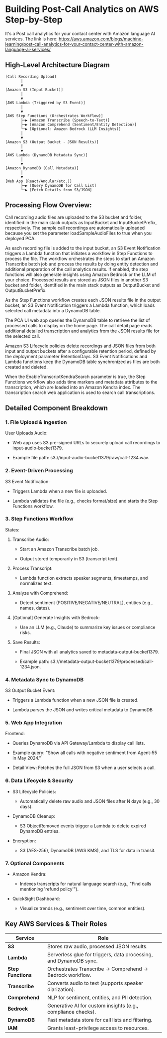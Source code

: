 # Building Post-Call Analytics on AWS Step-by-Step

It's a Post call analytics for your contact center with Amazon language AI services.  The link is here: https://aws.amazon.com/blogs/machine-learning/post-call-analytics-for-your-contact-center-with-amazon-language-ai-services/

## High-Level Architecture Diagram

```plaintext
[Call Recording Upload]  
       │  
       ▼  
[Amazon S3 (Input Bucket)]  
       │  
       ▼  
[AWS Lambda (Triggered by S3 Event)]  
       │  
       ▼  
[AWS Step Functions (Orchestrates Workflow)]  
       ├─▶ [Amazon Transcribe (Speech-to-Text)]  
       ├─▶ [Amazon Comprehend (Sentiment/Entity Detection)]  
       └─▶ [Optional: Amazon Bedrock (LLM Insights)]  
       │  
       ▼  
[Amazon S3 (Output Bucket - JSON Results)]  
       │  
       ▼  
[AWS Lambda (DynamoDB Metadata Sync)]  
       │  
       ▼  
[Amazon DynamoDB (Call Metadata)]  
       │  
       ▼  
[Web App (React/Angular/etc.)]  
       ├─▶ [Query DynamoDB for Call List]  
       └─▶ [Fetch Details from S3/JSON]
```

## Processing Flow Overview:

Call recording audio files are uploaded to the S3 bucket and folder, identified in the main stack outputs as InputBucket and InputBucketPrefix, respectively. The sample call recordings are automatically uploaded because you set the parameter loadSampleAudioFiles to true when you deployed PCA.

As each recording file is added to the input bucket, an S3 Event Notification triggers a Lambda function that initiates a workflow in Step Functions to process the file. The workflow orchestrates the steps to start an Amazon Transcribe batch job and process the results by doing entity detection and additional preparation of the call analytics results.  If enabled, the step functions will also generate insights using Amazon Bedrock or the LLM of your choice. Processed results are stored as JSON files in another S3 bucket and folder, identified in the main stack outputs as OutputBucket and OutputBucketPrefix.

As the Step Functions workflow creates each JSON results file in the output bucket, an S3 Event Notification triggers a Lambda function, which loads selected call metadata into a DynamoDB table.

The PCA UI web app queries the DynamoDB table to retrieve the list of processed calls to display on the home page. The call detail page reads additional detailed transcription and analytics from the JSON results file for the selected call.

Amazon S3 Lifecycle policies delete recordings and JSON files from both input and output buckets after a configurable retention period, defined by the deployment parameter RetentionDays. S3 Event Notifications and Lambda functions keep the DynamoDB table synchronized as files are both created and deleted.

When the EnableTranscriptKendraSearch parameter is true, the Step Functions workflow also adds time markers and metadata attributes to the transcription, which are loaded into an Amazon Kendra index. The transcription search web application is used to search call transcriptions.

## Detailed Component Breakdown

### 1. File Upload & Ingestion
User Uploads Audio:

- Web app uses S3 pre-signed URLs to securely upload call recordings to input-audio-bucket1379.

- Example file path: s3://input-audio-bucket1379/raw/call-1234.wav.

### 2. Event-Driven Processing
S3 Event Notification:

- Triggers Lambda when a new file is uploaded.

- Lambda validates the file (e.g., checks format/size) and starts the Step Functions workflow.

### 3. Step Functions Workflow
States:

1. Transcribe Audio:

    - Start an Amazon Transcribe batch job.

    - Output stored temporarily in S3 (transcript text).

2. Process Transcript:

    - Lambda function extracts speaker segments, timestamps, and normalizes text.

3. Analyze with Comprehend:

    - Detect sentiment (POSITIVE/NEGATIVE/NEUTRAL), entities (e.g., names, dates).

4. [Optional] Generate Insights with Bedrock:

    - Use an LLM (e.g., Claude) to summarize key issues or compliance risks.

5. Save Results:

    - Final JSON with all analytics saved to metadata-output-bucket1379.

    - Example path: s3://metadata-output-bucket1379/processed/call-1234.json.

### 4. Metadata Sync to DynamoDB
S3 Output Bucket Event:

- Triggers a Lambda function when a new JSON file is created.

- Lambda parses the JSON and writes critical metadata to DynamoDB

### 5. Web App Integration
Frontend:

- Queries DynamoDB via API Gateway/Lambda to display call lists.

- Example query: "Show all calls with negative sentiment from Agent-55 in May 2024."

- Detail View: Fetches the full JSON from S3 when a user selects a call.

### 6. Data Lifecycle & Security
- S3 Lifecycle Policies:

    - Automatically delete raw audio and JSON files after N days (e.g., 30 days).

- DynamoDB Cleanup:

    - S3 ObjectRemoved events trigger a Lambda to delete expired DynamoDB entries.

- Encryption:

    - S3 (AES-256), DynamoDB (AWS KMS), and TLS for data in transit.

### 7. Optional Components
- Amazon Kendra:

    - Indexes transcripts for natural language search (e.g., "Find calls mentioning 'refund policy'").

- QuickSight Dashboard:

    - Visualize trends (e.g., sentiment over time, common entities).

## Key AWS Services & Their Roles

| **Service**     | **Role**                                                                 |
|------------------|-------------------------------------------------------------------------|
| **S3**          | Stores raw audio, processed JSON results.                               |
| **Lambda**       | Serverless glue for triggers, data processing, and DynamoDB sync.      |
| **Step Functions** | Orchestrates Transcribe → Comprehend → Bedrock workflow.             |
| **Transcribe**   | Converts audio to text (supports speaker diarization).                 |
| **Comprehend**   | NLP for sentiment, entities, and PII detection.                        |
| **Bedrock**      | Generative AI for custom insights (e.g., compliance checks).           |
| **DynamoDB**     | Fast metadata store for call lists and filtering.                      |
| **IAM**          | Grants least-privilege access to resources.                            |
